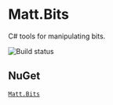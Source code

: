 # Matt.Bits
C# tools for manipulating bits.

![Build status](https://switchigan.visualstudio.com/_apis/public/build/definitions/9e65584e-ff3f-4616-b1ab-5227abae1502/9/badge "Build status")

## NuGet

[```Matt.Bits```](https://www.nuget.org/packages/Matt.Bits/)
